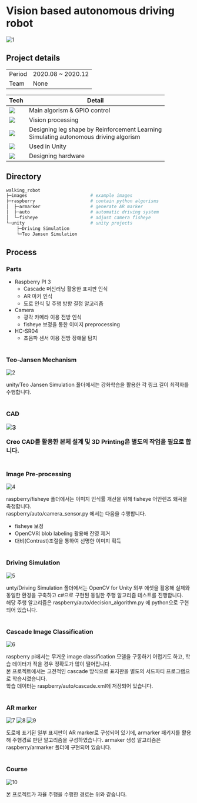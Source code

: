 <h1>Vision based autonomous driving robot</h1>

![1](images/1.jpg)

<h2>Project details</h2>

|||
|---|---|
|Period|2020.08 ~ 2020.12|
|Team|None|


|Tech|Detail|
|---|---|
|<img src="https://img.shields.io/badge/Python-3776AB?style=flat-square&logo=Python&logoColor=white"/>|Main algorism & GPIO control|
|<img src="https://img.shields.io/badge/OpenCV-5C3EE8?style=flat-square&logo=OpenCV&logoColor=white"/>|Vision processing|
|<img src="https://img.shields.io/badge/Unity-FFFFFF?style=flat-square&logo=Unity&logoColor=black"/>|Designing leg shape by Reinforcement Learning<br/> Simulating autonomous driving algorism|
|<img src="https://img.shields.io/badge/C%23-239120?style=flat-square&logo=CSharp&logoColor=white"/>|Used in Unity|
|<img src="https://img.shields.io/badge/Creo CAD-309549?style=flat-square"/>|Designing hardware|

<h2>Directory</h2>

```bash
walking_robot       
├─images                        # example images
├─raspberry                     # contain python algorisms
│  ├─armarker                   # generate AR marker
│  ├─auto                       # automatic driving system
│  └─fisheye                    # adjust camera fisheye
└─unity                         # unity projects
    ├─Driving Simulation        
    └─Teo Jansen Simulation  
```   

<h2>Process</h2>

<h3>Parts</h3>

* Raspberry PI 3
    * Cascade 머신러닝 활용한 표지판 인식
    * AR 마커 인식
    * 도로 인식 및 주행 방향 결정 알고리즘
* Camera
    * 광각 카메라 이용 전방 인식
    * fisheye 보정을 통한 이미지 preprocessing
* HC-SR04
    * 초음파 센서 이용 전방 장애물 탐지
<br/><br/>
<h3>Teo-Jansen Mechanism</h3>

![2](images/2.jpg)

unity/Teo Jansen Simulation 폴더에서는 강화학습을 활용한 각 링크 길이 최적화를 수행합니다.
<br/><br/>
<h3>CAD

![3](images/3.jpg)

Creo CAD를 활용한 본체 설계 및 3D Printing은 별도의 작업을 필요로 합니다.
<br/><br/>
<h3>Image Pre-processing</h3>

![4](images/4.jpg)

raspberry/fisheye 폴더에서는 이미지 인식률 개선을 위해 fisheye 어안렌즈 왜곡을 측정합니다.    
raspberry/auto/camera_sensor.py 에서는 다음을 수행합니다.
* fisheye 보정
* OpenCV의 blob labeling 활용해 잔영 제거
* 대비(Contrast)조절을 통하여 선명한 이미지 획득
<br/><br/>
<h3>Driving Simulation</h3>

![5](images/5.jpg)

unty/Driving Simulation 폴더에서는 OpenCV for Unity 외부 에셋을 활용해 실제와 동일한 환경을 구축하고 c#으로 구현된 동일한 주행 알고리즘 테스트를 진행합니다.   
해당 주행 알고리즘은 raspberry/auto/decision_algorithm.py 에 python으로 구현되어 있습니다.
<br/><br/>
<h3>Cascade Image Classification</h3>

![6](images/6.jpg)

raspberry pi에서는 무거운 image classification 모델을 구동하기 어렵기도 하고, 학습 데이터가 적을 경우 정확도가 많이 떨어집니다.   
본 프로젝트에서는 고전적인 cascade 방식으로 표지판을 별도의 서드파티 프로그램으로 학습시켰습니다.   
학습 데이터는 raspberry/auto/cascade.xml에 저장되어 있습니다.
<br/><br/>
<h3>AR marker</h3>

![7](images/7.png)
![8](images/8.png)
![9](images/9.png)

도로에 표기된 일부 표지판이 AR marker로 구성되어 있기에, armarker 패키지를 활용해 주행경로 판단 알고리즘을 구성하였습니다.
armaker 생성 알고리즘은 raspberry/armarker 폴더에 구현되어 있습니다.
<br/><br/>
<h3>Course</h3>

![10](images/10.jpg)


본 프로젝트가 자율 주행을 수행한 경로는 위와 같습니다.


